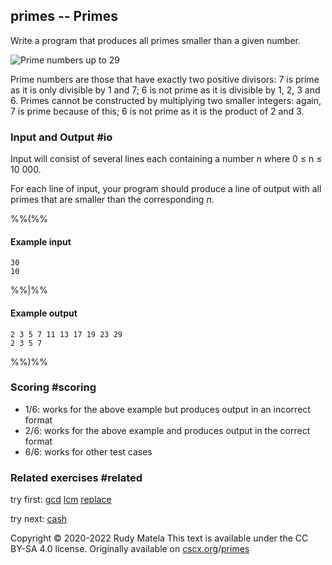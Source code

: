 primes -- Primes
----------------

Write a program that produces all primes smaller than a given number.

![Prime numbers up to 29](/primes.svg)

Prime numbers are those that have exactly two positive divisors:
7 is prime as it is only divisible by 1 and 7;
6 is not prime as it is divisible by 1, 2, 3 and 6.
Primes cannot be constructed by multiplying two smaller integers:
again, 7 is prime because of this;
6 is not prime as it is the product of 2 and 3.

### Input and Output  #io

Input will consist of several lines
each containing a number _n_ where
0 ≤ n ≤ 10 000.

For each line of input,
your program should produce a line of output
with all primes that are smaller than the corresponding _n_.

%%(%%

#### Example input

	30
	10

%%|%%

#### Example output

	2 3 5 7 11 13 17 19 23 29
	2 3 5 7

%%)%%


### Scoring  #scoring

* 1/6: works for the above example but produces output in an incorrect format
* 2/6: works for the above example and produces output in the correct format
* 6/6: works for other test cases


### Related exercises  #related

try first: [gcd](/gcd) [lcm](/lcm) [replace](/replace)

try next: [cash](/cash)


Copyright © 2020-2022  Rudy Matela
This text is available under the CC BY-SA 4.0 license.
Originally available on [cscx.org](https://cscx.org)/[primes](https://cscx.org/primes)
